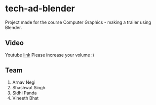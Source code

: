 # tech-ad-blender

Project made for the course Computer Graphics - making a trailer using Blender.

## Video

Youtube [link](https://www.youtube.com/watch?v=PjPrF3AD6QU) 
Please increase your volume :)

## Team

1. Arnav Negi
2. Shashwat Singh
3. Sidhi Panda
4. Vineeth Bhat
